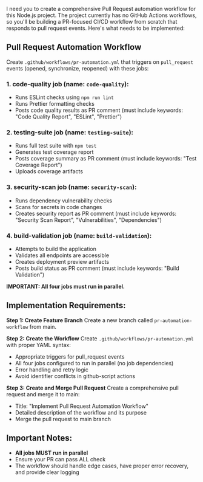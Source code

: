 I need you to create a comprehensive Pull Request automation workflow for this Node.js project. The project currently has no GitHub Actions workflows, so you'll be building a PR-focused CI/CD workflow from scratch that responds to pull request events. Here's what needs to be implemented:

## Pull Request Automation Workflow

Create `.github/workflows/pr-automation.yml` that triggers on `pull_request` events (opened, synchronize, reopened) with these jobs:

### 1. **code-quality** job (name: `code-quality`):
  - Runs ESLint checks using `npm run lint`
  - Runs Prettier formatting checks
  - Posts code quality results as PR comment (must include keywords: "Code Quality Report", "ESLint", "Prettier")

### 2. **testing-suite** job (name: `testing-suite`):
  - Runs full test suite with `npm test`
  - Generates test coverage report
  - Posts coverage summary as PR comment (must include keywords: "Test Coverage Report")
  - Uploads coverage artifacts

### 3. **security-scan** job (name: `security-scan`):
  - Runs dependency vulnerability checks
  - Scans for secrets in code changes
  - Creates security report as PR comment (must include keywords: "Security Scan Report", "Vulnerabilities", "Dependencies")

### 4. **build-validation** job (name: `build-validation`):
  - Attempts to build the application
  - Validates all endpoints are accessible
  - Creates deployment preview artifacts
  - Posts build status as PR comment (must include keywords: "Build Validation")

**IMPORTANT: All four jobs must run in parallel.**

## Implementation Requirements:

**Step 1: Create Feature Branch**
Create a new branch called `pr-automation-workflow` from main.

**Step 2: Create the Workflow**
Create `.github/workflows/pr-automation.yml` with proper YAML syntax:
- Appropriate triggers for pull_request events
- All four jobs configured to run in parallel (no job dependencies)
- Error handling and retry logic
- Avoid identifier conflicts in github-script actions

**Step 3: Create and Merge Pull Request**
Create a comprehensive pull request and merge it to main:
- Title: "Implement Pull Request Automation Workflow"
- Detailed description of the workflow and its purpose
- Merge the pull request to main branch

## Important Notes:

- **All jobs MUST run in parallel**
- Ensure your PR can pass ALL check
- The workflow should handle edge cases, have proper error recovery, and provide clear logging